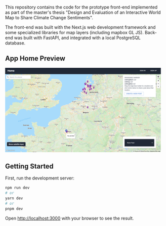 This repository contains the code for the prototype front-end implemented as part of the master's thesis "Design and Evaluation of an Interactive World Map to Share Climate Change Sentiments".

The front-end was built with the Next.js web development framework and some specialized libraries for map layers (including mapbox GL JS). Back-end was built with FastAPI, and integrated with a local PostgreSQL database.

## App Home Preview

![My Image](app_home.png)

## Getting Started

First, run the development server:

```bash
npm run dev
# or
yarn dev
# or
pnpm dev
```

Open [http://localhost:3000](http://localhost:3000) with your browser to see the result.

